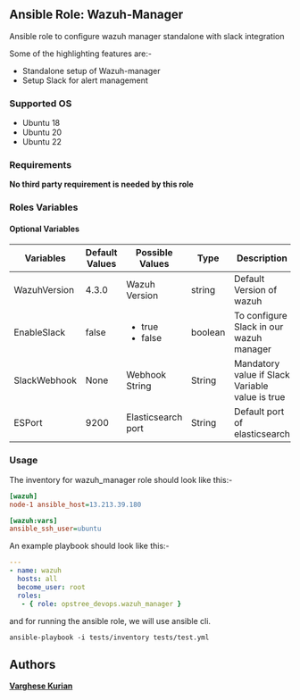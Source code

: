 ## Ansible Role: Wazuh-Manager

Ansible role to configure wazuh manager standalone with slack integration

Some of the highlighting features are:-

  - Standalone setup of Wazuh-manager
  - Setup Slack for alert management
 

### Supported OS
- Ubuntu 18 
- Ubuntu 20
- Ubuntu 22

### Requirements

**No third party requirement is needed by this role**

### Roles Variables

#### Optional Variables

|**Variables**|**Default Values**|**Possible Values**|**Type**|**Description**|
|-------------|------------------|-------------------|--------|---------------|
| WazuhVersion | 4.3.0 | Wazuh Version | string | Default Version of wazuh |
| EnableSlack | false | <ul><li>true</li><li>false</li></ul> | boolean | To configure Slack in our wazuh manager |
| SlackWebhook | None | Webhook String | String | Mandatory value if Slack Variable value is true |
| ESPort | 9200 | Elasticsearch port | String | Default port of elasticsearch |



### Usage

The inventory for wazuh_manager role should look like this:-

```ini
[wazuh]
node-1 ansible_host=13.213.39.180

[wazuh:vars]
ansible_ssh_user=ubuntu
```


An example playbook should look like this:-

```yaml
---
- name: wazuh
  hosts: all
  become_user: root
  roles:
   - { role: opstree_devops.wazuh_manager }
```

and for running the ansible role, we will use ansible cli.

```shell
ansible-playbook -i tests/inventory tests/test.yml
```
## Authors

**[Varghese Kurian](varghese.palamoottil@opstree.com)**
